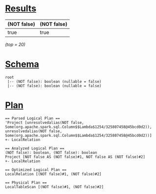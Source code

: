 # [Results](#tab/results)

|(NOT false)|(NOT false)|
|-----------|-----------|
|true       |true       |

_(top = 20)_

# [Schema](#tab/schema)

```shell
root
 |-- (NOT false): boolean (nullable = false)
 |-- (NOT false): boolean (nullable = false)

```

# [Plan](#tab/plan)

```shell
== Parsed Logical Plan ==
'Project [unresolvedalias(NOT false, Some(org.apache.spark.sql.Column$$Lambda$1254/325807458@45bcd0d2)), unresolvedalias(NOT false, Some(org.apache.spark.sql.Column$$Lambda$1254/325807458@45bcd0d2))]
+- LocalRelation

== Analyzed Logical Plan ==
(NOT false): boolean, (NOT false): boolean
Project [NOT false AS (NOT false)#1, NOT false AS (NOT false)#2]
+- LocalRelation

== Optimized Logical Plan ==
LocalRelation [(NOT false)#1, (NOT false)#2]

== Physical Plan ==
LocalTableScan [(NOT false)#1, (NOT false)#2]

```
